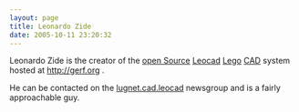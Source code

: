 ```yaml
---
layout: page
title: Leonardo Zide
date: 2005-10-11 23:20:32
---
```

<p>Leonardo Zide is the creator of the <a href="/wiki/open_source.html" title="Products and packages which are generally free.">open Source</a> <a href="/wiki/leocad.html" title="The Open Source Lego CAD System">Leocad</a> <a href="/wiki/lego.html" title="The best known construction toy">Lego</a> <a href="/wiki/cad.html" title="Computer Aided Design">CAD</a> system hosted at <a href="http://gerf.org" target="_blank">http://gerf.org</a> .
</p>
<p>He can be contacted on the <a  href="http://lugnet.com/cad/leocad" rel="external" target="_blank">lugnet.cad.leocad</a> newsgroup and is a fairly approachable guy.
</p>
